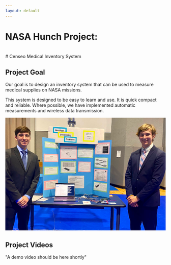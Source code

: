 ```yaml
---
layout: default
---
```

# NASA Hunch Project:
<br />
# Censeo Medical Inventory System

## Project Goal

Our goal is to design an inventory system that can be used to measure medical supplies on NASA missions.

This system is designed to be easy to learn and use.  It is quick compact and reliable.  Where possible, we have implemented automatic measurements and wireless data transmission.

![home](images/table.png)

## Project Videos

"A demo video should be here shortly"
